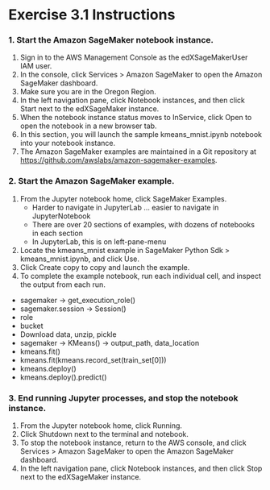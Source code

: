 # Exercise 3.1 Instructions

### 1. Start the Amazon SageMaker notebook instance.
1. Sign in to the AWS Management Console as the edXSageMakerUser IAM user.
1. In the console, click Services > Amazon SageMaker to open the Amazon SageMaker dashboard.
1. Make sure you are in the Oregon Region.
1. In the left navigation pane, click Notebook instances, and then click Start next to the edXSageMaker instance.
1. When the notebook instance status moves to InService, click Open to open the notebook in a new browser tab.
1. In this section, you will launch the sample kmeans_mnist.ipynb notebook into your notebook instance.
1. The Amazon SageMaker examples are maintained in a Git repository at https://github.com/awslabs/amazon-sagemaker-examples.

### 2. Start the Amazon SageMaker example.
1. From the Jupyter notebook home, click SageMaker Examples.
   * Harder to navigate in JupyterLab ... easier to navigate in JupyterNotebook
   * There are over 20 sections of examples, with dozens of notebooks in each section
   * In JupyterLab, this is on left-pane-menu
1. Locate the kmeans_mnist example in SageMaker Python Sdk > kmeans_mnist.ipynb, and click Use.
1. Click Create copy to copy and launch the example.
1. To complete the example notebook, run each individual cell, and inspect the output from each run.
  * sagemaker -> get_execution_role()
  * sagemaker.session -> Session()
  * role
  * bucket
  * Download data, unzip, pickle
  * sagemaker -> KMeans() -> output_path, data_location
  * kmeans.fit()
  * kmeans.fit(kmeans.record_set(train_set[0]))
  * kmeans.deploy()
  * kmeans.deploy().predict()
  
  

### 3. End running Jupyter processes, and stop the notebook instance.
1. From the Jupyter notebook home, click Running.
1. Click Shutdown next to the terminal and notebook.
1. To stop the notebook instance, return to the AWS console, and click Services > Amazon SageMaker to open the Amazon SageMaker dashboard.
1. In the left navigation pane, click Notebook instances, and then click Stop next to the edXSageMaker instance.

